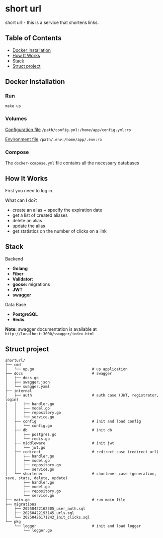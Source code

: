 # short url

short url - this is a service that shortens links.

## Table of Contents
- [Docker Installation](#Docker)
- [How It Works](#Jobs)
- [Stack](#Stack)
- [Struct project](#Struct)

## <a name="Docker"></a> Docker Installation
### Run
```
make up
```
### Volumes
[Configuration file](./config.yml) `/path/config.yml:/home/app/config.yml:ro`

[Environment file](./.env) `/path/.env:/home/app/.env:ro`

### Compose

The `docker-compose.yml` file contains all the necessary databases

## <a name="Jobs"></a> How It Works

First you need to log in.

What can I do?:
- create an alias + specify the expiration date
- get a list of created aliases
- delete an alias
- update the alias
- get statistics on the number of clicks on a link


## <a name="Stack"></a> Stack

Backend
- **Golang**
- **Fiber**
- **Validator:**
- **goose:** migrations
- **JWT**
- **swagger**

Data Base
- **PostgreSQL**
- **Redis**


**Note:** swagger documentation is available at `http://localhost:3000/swagger/index.html`

## <a name="Struct"></a> Struct project

```
shorturl/
├── cmd
│   └── up.go                          # up application
├── docs                               # swagger
│   ├── docs.go
│   ├── swagger.json
│   └── swagger.yaml
├── internal
│   ├── auth                           # auth case (JWT, registrator, login)
│   │   ├── handler.go
│   │   ├── model.go
│   │   ├── repository.go
│   │   └── service.go
│   ├── config                         # init and load config
│   │   └── config.go
│   ├── db                             # init db
│   │   ├── postgres.go
│   │   └── redis.go
│   ├── middleware                     # init jwt
│   │   └── jwt.go
│   ├── redirect                       # redirect case (redirect url)
│   │   ├── handler.go
│   │   ├── model.go
│   │   ├── repository.go
│   │   └── service.go
│   └── shortener                      # shortener case (generation, save, stats, delete, update)
│       ├── handler.go
│       ├── model.go
│       ├── repository.go
│       └── service.go
├── main.go                            # run main file
├── migrations
│   ├── 20250422162305_user_auth.sql
│   ├── 20250422193145_urls.sql
│   └── 20250426171242_init_clicks.sql 
└── pkg
    └── logger                         # init and load logger
        └── logger.go
```



